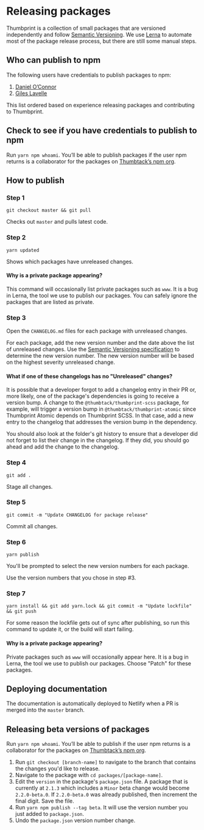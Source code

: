 # Releasing packages

Thumbprint is a collection of small packages that are versioned independently and follow [Semantic Versioning](http://semver.org/). We use [Lerna](https://github.com/lerna/lerna) to automate most of the package release process, but there are still some manual steps.

## Who can publish to npm

The following users have credentials to publish packages to npm:

1. [Daniel O’Connor](https://github.com/danoc)
2. [Giles Lavelle](https://github.com/lavelle)

This list ordered based on experience releasing packages and contributing to Thumbprint.

## Check to see if you have credentials to publish to npm

Run `yarn npm whoami`. You’ll be able to publish packages if the user npm returns is a collaborator for the packages on [Thumbtack’s npm org](https://www.npmjs.com/org/thumbtack).

## How to publish

### Step 1

```
git checkout master && git pull
```

Checks out `master` and pulls latest code.

### Step 2

```
yarn updated
```

Shows which packages have unreleased changes.

#### Why is a private package appearing?

This command will occasionally list private packages such as `www`. It is a bug in Lerna, the tool we use to publish our packages. You can safely ignore the packages that are listed as private.

### Step 3

Open the `CHANGELOG.md` files for each package with unreleased changes.

For each package, add the new version number and the date above the list of unreleased changes. Use the [Semantic Versioning specification](https://semver.org/) to determine the new version number. The new version number will be based on the highest severity unreleased change.

#### What if one of these changelogs has no "Unreleased" changes?

It is possible that a developer forgot to add a changelog entry in their PR or, more likely, one of the package's dependencies is going to receive a version bump. A change to the `@thumbtack/thumbprint-scss` package, for example, will trigger a version bump in `@thumbtack/thumbprint-atomic` since Thumbprint Atomic depends on Thumbprint SCSS. In that case, add a new entry to the changelog that addresses the version bump in the dependency.

You should also look at the folder's git history to ensure that a developer did not forget to list their change in the changelog. If they did, you should go ahead and add the change to the changelog.

### Step 4

```
git add .
```

Stage all changes.

### Step 5

```
git commit -m "Update CHANGELOG for package release"
```

Commit all changes.

### Step 6

```
yarn publish
```

You'll be prompted to select the new version numbers for each package.

Use the version numbers that you chose in step #3.

### Step 7

```
yarn install && git add yarn.lock && git commit -m "Update lockfile" && git push
```

For some reason the lockfile gets out of sync after publishing, so run this command to update it, or the build will start failing.

#### Why is a private package appearing?

Private packages such as `www` will occasionally appear here. It is a bug in Lerna, the tool we use to publish our packages. Choose "Patch" for these packages.

## Deploying documentation

The documentation is automatically deployed to Netlify when a PR is merged into the `master` branch.

## Releasing beta versions of packages

Run `yarn npm whoami`. You’ll be able to publish if the user npm returns is a collaborator for the packages on [Thumbtack’s npm org](https://www.npmjs.com/org/thumbtack).

1. Run `git checkout [branch-name]` to navigate to the branch that contains the changes you'd like to release.
2. Navigate to the package with `cd packages/[package-name]`.
3. Edit the `version` in the package's `package.json` file. A package that is currently at `2.1.3` which includes a `Minor` beta change would become `2.2.0-beta.0`. If `2.2.0-beta.0` was already published, then increment the final digit. Save the file.
4. Run `yarn npm publish --tag beta`. It will use the version number you just added to `package.json`.
5. Undo the `package.json` version number change.
